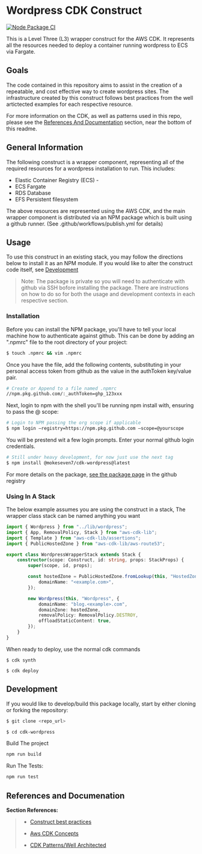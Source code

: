 # Wordpress CDK Construct

[![Node Package CI](https://github.com/APGTeam/cdk-wordpress/actions/workflows/publish.yml/badge.svg?branch=main)](https://github.com/APGTeam/cdk-wordpress/actions/workflows/publish.yml)

This is a Level Three (L3) wrapper construct for the AWS CDK. It represents all the resources needed to deploy a container running wordpress to ECS via Fargate.

## Goals

The code contained in this repository aims to assist in the creation of a repeatable, and cost effective way to create wordpress sites. The infrastructure created by this construct follows best practices from the well artictected examples for each respective resource.

For more information on the CDK, as well as patterns used in this repo, please see the [References And Documentation](##-references-and-documentation) section, near the bottom of this readme.

## General Information

The following construct is a wrapper component, representing all of the required resources for a wordpress installation to run. This includes:

-   Elastic Container Registry (ECS) -
-   ECS Fargate
-   RDS Database
-   EFS Persistent filesystem

The above resources are represented using the AWS CDK, and the main wrapper component is distributed via an NPM package which is built using a github runner. (See .github/workflows/publish.yml for details)

## Usage

To use this construct in an existing stack, you may follow the directions below to install it as an NPM module. If you would like to alter the construct code itself, see [Development](##-development)

> Note: The package is private so you will need to authenticate with github via SSH bofore installing the package. There are instructions on how to do so for both the usage and development contexts in each respective section.

### Installation

Before you can install the NPM package, you'll have to tell your local machine how to authenticate against github. This can be done by adding an ".npmrc" file to the root directory of your project:

```zsh
$ touch .npmrc && vim .npmrc
```

Once you have the file, add the following contents, substituting in your personal access token from github as the value in the authToken key/value pair.

```zsh
# Create or Append to a file named .npmrc
//npm.pkg.github.com/:_authToken=ghp_123xxx
```

Next, login to npm with the shell you'll be running npm install with, ensuring to pass the @<organization> scope:

```zsh
# Login to NPM passing the org scope if applicable
$ npm login —registry=https://npm.pkg.github.com —scope=@yourscope
```

You will be prestend wit a few login prompts. Enter your normal github login credentials.

```zsh
# Still under heavy development, for now just use the next tag
$ npm install @mokeseven7/cdk-wordpress@latest
```

For more details on the package, [see the package page](TODO) in the github registry

### Using In A Stack

The below example assumes you are using the construct in a stack, The wrapper class stack can be named anything you want

```typescript
import { Wordpress } from "../lib/wordpress";
import { App, RemovalPolicy, Stack } from "aws-cdk-lib";
import { Template } from "aws-cdk-lib/assertions";
import { PublicHostedZone } from "aws-cdk-lib/aws-route53";

export class WordpressWrapperStack extends Stack {
    constructor(scope: Construct, id: string, props: StackProps) {
        super(scope, id, props);

        const hostedZone = PublicHostedZone.fromLookup(this, "HostedZone", {
            domainName: "<example.com>",
        });

        new Wordpress(this, "Wordpress", {
            domainName: "blog.<example>.com",
            domainZone: hostedZone,
            removalPolicy: RemovalPolicy.DESTROY,
            offloadStaticContent: true,
        });
    }
}
```

When ready to deploy, use the normal cdk commands

```console
$ cdk synth
```

```console
$ cdk deploy
```

## Development

If you would like to develop/build this package locally, start by either cloning or forking the repository:

```bash
$ git clone <repo_url>
```

```bash
$ cd cdk-wordpress
```

Build The project

```bash
npm run build
```

Run The Tests:

```bash
npm run test
```

## References and Documenation

**Section References:**

> -   [Construct best practices](https://docs.aws.amazon.com/cdk/v2/guide/best-practices.html#best-practices-constructs)
>
> -   [Aws CDK Concepts](https://docs.aws.amazon.com/cdk/v2/guide/core_concepts.html)
>
> -   [CDK Patterns/Well Architected](https://cdkpatterns.com/patterns/well-architected/)
